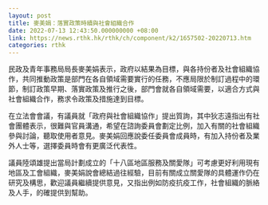 ```yaml
---
layout: post
title: 麥美娟：落實政策時續與社會組織合作
date: 2022-07-13 12:43:50.000000000 +08:00
link: https://news.rthk.hk/rthk/ch/component/k2/1657502-20220713.htm
categories: rthk
---
```


民政及青年事務局局長麥美娟表示，政府以結果為目標，與各持份者及社會組織協作，共同推動政策是部門在各自領域需要實行的任務，不應局限於制訂過程中的環節，制訂政策早期、落實政策及推行之後，部門會就各自領域需要，以適合方式與社會組織合作，務求令政策及措施達到目標。

在立法會會議，有議員就「政府與社會組織協作」提出質詢，其中狄志遠指出有社會團體表示，很難與官員溝通，希望在諮詢委員會劃定比例，加入有關的社會組織參與討論，聽取使用者意見。麥美娟回應說委任委員會成員時，有加入持份者及業外人士等，選擇委員時會有更廣泛代表性。

議員陸頌雄提出當局計劃成立的「十八區地區服務及關愛隊」可考慮更好利用現有地區及工會組織，麥美娟說會總結過往經驗，目前有關成立關愛隊的具體運作仍在研究及構思，歡迎議員繼續提供意見，又指出例如防疫抗疫工作，社會組織的脈絡及人手，的確提供到幫助。

